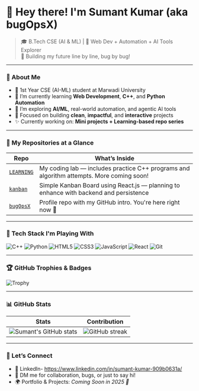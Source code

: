 # 👋 Hey there! I'm Sumant Kumar (aka bugOpsX)

> 🎓 B.Tech CSE (AI & ML) | 🚀 Web Dev + Automation + AI Tools Explorer  
> 🧠 Building my future line by line, bug by bug!

---

### 🌱 About Me

- 🏫 1st Year CSE (AI-ML) student at Marwadi University  
- 🔧 I’m currently learning **Web Development**, **C++**, and **Python Automation**
- 🧠 I’m exploring **AI/ML**, real-world automation, and agentic AI tools
- 🎯 Focused on building **clean**, **impactful**, and **interactive** projects
- ✨ Currently working on: **Mini projects + Learning-based repo series**

---

### 📂 My Repositories at a Glance

| Repo | What’s Inside |
|------|---------------|
| [`LEARNING`](https://github.com/bugOpsX/LEARNING) | My coding lab — includes practice C++ programs and algorithm attempts. More coming soon! |
| [`kanban`](https://github.com/bugOpsX/kanban) | Simple Kanban Board using React.js — planning to enhance with backend and persistence |
| [`bugOpsX`](https://github.com/bugOpsX/bugOpsX) | Profile repo with my GitHub intro. You're here right now 👀 |

---

### 🧰 Tech Stack I'm Playing With

![C++](https://img.shields.io/badge/C%2B%2B-blue?style=for-the-badge&logo=cplusplus)
![Python](https://img.shields.io/badge/Python-3776AB?style=for-the-badge&logo=python&logoColor=white)
![HTML5](https://img.shields.io/badge/HTML5-E34F26?style=for-the-badge&logo=html5&logoColor=white)
![CSS3](https://img.shields.io/badge/CSS3-1572B6?style=for-the-badge&logo=css3)
![JavaScript](https://img.shields.io/badge/JavaScript-F7DF1E?style=for-the-badge&logo=javascript)
![React](https://img.shields.io/badge/React-20232A?style=for-the-badge&logo=react&logoColor=61DAFB)
![Git](https://img.shields.io/badge/Git-F05032?style=for-the-badge&logo=git&logoColor=white)

---

### 🏆 GitHub Trophies & Badges

![Trophy](https://github-profile-trophy.vercel.app/?username=bugOpsX&theme=onedark&row=1&margin-w=10&no-frame=true)

---

### 📊 GitHub Stats

| Stats | Contribution |
|-------|--------------|
| ![Sumant's GitHub stats](https://github-readme-stats.vercel.app/api?username=bugOpsX&show_icons=true&theme=radical) | ![GitHub streak](https://streak-stats.demolab.com/?user=bugOpsX&theme=radical) |

---

### 🤝 Let’s Connect

- 💼 LinkedIn- https://www.linkedin.com/in/sumant-kumar-909b0631a/
- 💬 DM me for collaboration, bugs, or just to say hi!
- 🌍 Portfolio & Projects: *Coming Soon in 2025 🚀*
